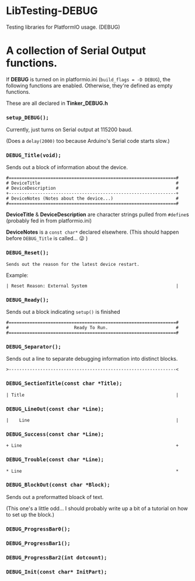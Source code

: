 # LibTesting-DEBUG
Testing libraries for PlatformIO usage. (DEBUG)

# A collection of Serial Output functions.

If **DEBUG** is turned on in platformio.ini (`build_flags = -D DEBUG`), the following functions are enabled.  Otherwise, they're defined as empty functions.

These are all declared in **Tinker_DEBUG.h**

### `setup_DEBUG();`

Currently, just turns on Serial output at 115200 baud.

(Does a `delay(2000)` too because Arduino's Serial code starts slow.)

### `DEBUG_Title(void);`

Sends out a block of information about the device.

    #================================================================#
    # DeviceTitle                                                    #
    # DeviceDescription                                              #
    +----------------------------------------------------------------+
    # DeviceNotes (Notes about the device...)                        #
    #================================================================#

**DeviceTitle** & **DeviceDescription** are character strings pulled from `#define`s (probably fed in from platformio.ini)

**DeviceNotes** is a `const char*` declared elsewhere.  (This should happen before `DEBUG_Title` is called... :stuck_out_tongue_winking_eye: )

### `DEBUG_Reset();`

    Sends out the reason for the latest device restart.

Example:

    | Reset Reason: External System                                  |

### `DEBUG_Ready();`

Sends out a block indicating `setup()` is finished

    #================================================================#
    #                         Ready To Run.                          #
    #================================================================#

### `DEBUG_Separator();`

Sends out a line to separate debugging information into distinct blocks.

    >----------------------------------------------------------------<

### `DEBUG_SectionTitle(const char *Title);`

    | Title                                                          |

### `DEBUG_LineOut(const char *Line);`

    |    Line                                                        |

### `DEBUG_Success(const char *Line);`

    + Line                                                           +

### `DEBUG_Trouble(const char *Line);`

    * Line                                                           *

### `DEBUG_BlockOut(const char *Block);`

Sends out a preformatted bloack of text.

(This one's a little odd...  I should probably write up a bit of a tutorial on how to set up the block.)

### `DEBUG_ProgressBar0();`

### `DEBUG_ProgressBar1();`

### `DEBUG_ProgressBar2(int dotcount);`

### `DEBUG_Init(const char* InitPart);`
